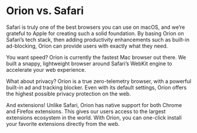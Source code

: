 # Orion vs. Safari

Safari is truly one of the best browsers you can use on macOS, and we’re grateful to Apple for creating such a solid foundation. By basing Orion on Safari’s tech stack, then adding productivity enhancements such as built-in ad-blocking, Orion can provide users with exactly what they need.

You want speed? Orion is currently the fastest Mac browser out there. We built a snappy, lightweight browser around Safari’s WebKit engine to accelerate your web experience.

What about privacy? Orion is a true zero-telemetry browser, with a powerful built-in ad and tracking blocker. Even with its default settings, Orion offers the highest possible privacy protection on the web.

And extensions! Unlike Safari, Orion has native support for both Chrome and Firefox extensions. This gives our users access to the largest extensions ecosystem in the world. With Orion, you can one-click install your favorite extensions directly from the web.